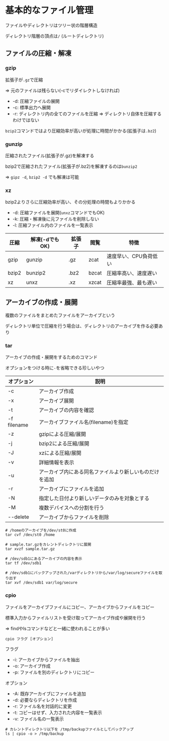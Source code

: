 # 基本的なファイル管理
ファイルやディレクトリはツリー状の階層構造

ディレクトリ階層の頂点は`/` (ルートディレクトリ)

## ファイルの圧縮・解凍

### gzip
拡張子が`.gz`で圧縮

=> 元のファイルは残らない(-cでリダイレクトしなければ)

- -d: 圧縮ファイルの展開
- -c: 標準出力へ展開
- -r: ディレクトリ内の全てのファイルを圧縮
  => ディレクトリ自体を圧縮するわけではない

`bzip2`コマンドではより圧縮効率が高いが処理に時間がかかる(拡張子は`.bz2`)

### gunzip
圧縮されたファイル(拡張子が.gz)を解凍する

bzip2で圧縮されたファイル(拡張子が.bz2)を解凍するのは`bunzip2`

=> `gipz -d`, `bzip2 -d` でも解凍は可能

### xz
bzip2よりさらに圧縮効率が高い、その分処理の時間もよりかかる

- -d: 圧縮ファイルを展開(`unxz`コマンドでもOK)
- -k: 圧縮・解凍後に元ファイルを削除しない
- -l: 圧縮ファイル内のファイルを一覧表示

|圧縮  |解凍(-dでもOK) |拡張子 |閲覧  |特徴                  |
|------|---------------|-------|------|----------------------|
|gzip  |gunzip         |.gz    |zcat  |速度早い、CPU負荷低い |
|bzip2 |bunzip2        |.bz2   |bzcat |圧縮率高い、速度遅い  |
|xz    |unxz           |.xz    |xzcat |圧縮率最強、最も遅い  |

## アーカイブの作成・展開
複数のファイルをまとめたファイルをアーカイブという

ディレクトリ単位で圧縮を行う場合は、ディレクトリのアーカイブを作る必要あり

### tar
アーカイブの作成・展開をするためのコマンド

オプションをつける時に`-`を省略できる珍しいやつ

|オプション  |説明                                                   |
|------------|-------------------------------------------------------|
|-c          |アーカイブ作成                                         |
|-x          |アーカイブ展開                                         |
|-t          |アーカイブの内容を確認                                 |
|-f filename |アーカイブファイル名(filename)を指定                   |
|-z          |gzipによる圧縮/展開                                    |
|-j          |bzip2による圧縮/展開                                   |
|-J          |xzによる圧縮/展開                                      |
|-v          |詳細情報を表示                                         |
|-u          |アーカイブ内にある同名ファイルより新しいものだけを追加 |
|-r          |アーカイブにファイルを追加                             |
|-N          |指定した日付より新しいデータのみを対象とする           |
|-M          |複数デバイスへの分割を行う                             |
|--delete    |アーカイブからファイルを削除                           |

```
# /homeのアーカイブを/dev/st0に作成
tar cvf /dev/st0 /home

# sample.tar.gzをカレントディレクトリに展開
tar xvzf sample.tar.gz

# /dev/sdb1にあるアーカイブの内容を表示
tar tf /dev/sdb1

# /dev/sdb1にバックアップされた/varディレクトリから/var/log/secureファイルを取り出す
tar xvf /dev/sdb1 var/log/secure
```

### cpio
ファイルをアーカイブファイルにコピー、アーカイブからファイルをコピー

標準入力からファイルリストを受け取ってアーカイブ作成や展開を行う

=> findやlsコマンドなどと一緒に使われることが多い

```
cpio フラグ [オプション]
```

フラグ
- -i: アーカイブからファイルを抽出
- -o: アーカイブ作成
- -p: ファイルを別のディレクトリにコピー

オプション
- -A: 既存アーカイブにファイルを追加
- -d: 必要ならディレクトリを作成
- -r: ファイル名を対話的に変更
- -t: コピーはせず、入力された内容を一覧表示
- -v: ファイル名の一覧表示

```
# カレントディレクトリ以下を /tmp/backupファイルとしてバックアップ
ls | cpio -o > /tmp/backup
```

